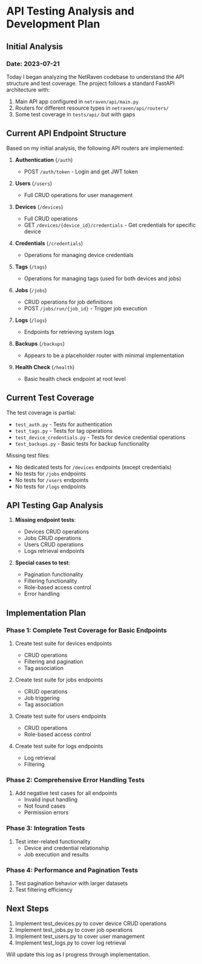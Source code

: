 # API Testing Analysis and Development Plan

## Initial Analysis

### Date: 2023-07-21

Today I began analyzing the NetRaven codebase to understand the API structure and test coverage. The project follows a standard FastAPI architecture with:

1. Main API app configured in `netraven/api/main.py`
2. Routers for different resource types in `netraven/api/routers/`
3. Some test coverage in `tests/api/` but with gaps

## Current API Endpoint Structure

Based on my initial analysis, the following API routers are implemented:

1. **Authentication** (`/auth`)
   - POST `/auth/token` - Login and get JWT token

2. **Users** (`/users`)
   - Full CRUD operations for user management

3. **Devices** (`/devices`)
   - Full CRUD operations
   - GET `/devices/{device_id}/credentials` - Get credentials for specific device

4. **Credentials** (`/credentials`)
   - Operations for managing device credentials

5. **Tags** (`/tags`)
   - Operations for managing tags (used for both devices and jobs)

6. **Jobs** (`/jobs`)
   - CRUD operations for job definitions
   - POST `/jobs/run/{job_id}` - Trigger job execution

7. **Logs** (`/logs`)
   - Endpoints for retrieving system logs

8. **Backups** (`/backups`)
   - Appears to be a placeholder router with minimal implementation

9. **Health Check** (`/health`)
   - Basic health check endpoint at root level

## Current Test Coverage

The test coverage is partial:

- `test_auth.py` - Tests for authentication
- `test_tags.py` - Tests for tag operations
- `test_device_credentials.py` - Tests for device credential operations
- `test_backups.py` - Basic tests for backup functionality

Missing test files:
- No dedicated tests for `/devices` endpoints (except credentials)
- No tests for `/jobs` endpoints
- No tests for `/users` endpoints
- No tests for `/logs` endpoints

## API Testing Gap Analysis

1. **Missing endpoint tests**:
   - Devices CRUD operations
   - Jobs CRUD operations
   - Users CRUD operations
   - Logs retrieval endpoints

2. **Special cases to test**:
   - Pagination functionality
   - Filtering functionality
   - Role-based access control
   - Error handling

## Implementation Plan

### Phase 1: Complete Test Coverage for Basic Endpoints

1. Create test suite for devices endpoints
   - CRUD operations
   - Filtering and pagination
   - Tag association

2. Create test suite for jobs endpoints
   - CRUD operations
   - Job triggering
   - Tag association

3. Create test suite for users endpoints
   - CRUD operations
   - Role-based access control

4. Create test suite for logs endpoints
   - Log retrieval
   - Filtering

### Phase 2: Comprehensive Error Handling Tests

1. Add negative test cases for all endpoints
   - Invalid input handling
   - Not found cases
   - Permission errors

### Phase 3: Integration Tests

1. Test inter-related functionality
   - Device and credential relationship
   - Job execution and results

### Phase 4: Performance and Pagination Tests

1. Test pagination behavior with larger datasets
2. Test filtering efficiency

## Next Steps

1. Implement test_devices.py to cover device CRUD operations
2. Implement test_jobs.py to cover job operations
3. Implement test_users.py to cover user management
4. Implement test_logs.py to cover log retrieval

Will update this log as I progress through implementation. 